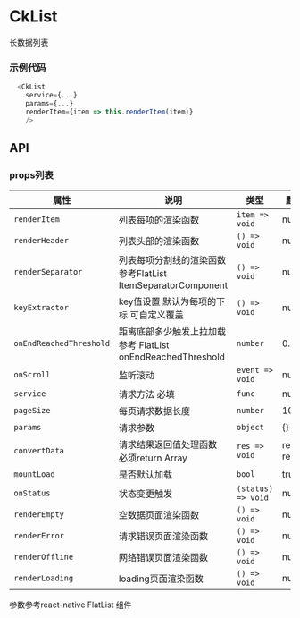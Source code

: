 # CkList

长数据列表

### 示例代码

```javascript
  <CkList 
    service={...} 
    params={...} 
    renderItem={item => this.renderItem(item)} 
    />
```

## API

### props列表
属性 | 说明 | 类型 | 默认值
----|------|-----|-----------
| `renderItem` | 列表每项的渲染函数 | `item => void` | null |
| `renderHeader` | 列表头部的渲染函数 | `() => void` | null |
| `renderSeparator` | 列表每项分割线的渲染函数 参考FlatList ItemSeparatorComponent | `() => void` | null |
| `keyExtractor` | key值设置  默认为每项的下标 可自定义覆盖 | `() => void` | null |
| `onEndReachedThreshold` | 距离底部多少触发上拉加载 参考 FlatList onEndReachedThreshold | `number` | 0.2 |
| `onScroll` | 监听滚动 | `event => void` | null |
| `service` | 请求方法 必填 | `func` | null |
| `pageSize` | 每页请求数据长度 | `number` | 10 |
| `params` | 请求参数 | `object` | {} |
| `convertData` | 请求结果返回值处理函数 必须return Array | `res => void` | res => res.data |
| `mountLoad` | 是否默认加载 | `bool` | true |
| `onStatus` | 状态变更触发 | `(status) => void` | null |
| `renderEmpty` | 空数据页面渲染函数 | `() => void` | null |
| `renderError` | 请求错误页面渲染函数 | `() => void` | null |
| `renderOffline` | 网络错误页面渲染函数 | `() => void` | null |
| `renderLoading` | loading页面渲染函数 | `() => void` | null |

参数参考react-native FlatList 组件
